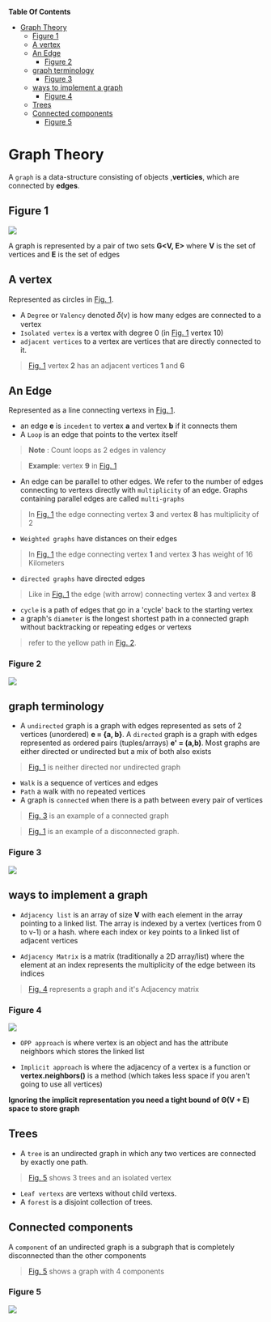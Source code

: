 **Table Of Contents**
<!-- TOC -->

- [Graph Theory](#graph-theory)
    - [Figure 1](#figure-1)
    - [A vertex](#a-vertex)
    - [An Edge](#an-edge)
        - [Figure 2](#figure-2)
    - [graph terminology](#graph-terminology)
        - [Figure 3](#figure-3)
    - [ways to implement a graph](#ways-to-implement-a-graph)
        - [Figure 4](#figure-4)
    - [Trees](#trees)
    - [Connected components](#connected-components)
        - [Figure 5](#figure-5)

<!-- /TOC -->

# Graph Theory

A `graph` is a data-structure consisting of objects ,**verticies**, which are connected by **edges**.

## Figure 1
![](Images/img1.png)

A graph is represented by a pair of two sets **G<V, E>** where **V** is the set of vertices and **E** is the set of edges

## A vertex
Represented as circles in [Fig. 1](#figure-1).
+ A `Degree` or `Valency` denoted 𝛿(v) is how many edges are connected to a vertex
+ `Isolated vertex` is a vertex with degree 0 (in [Fig. 1](#figure-1) vertex 10)
+ `adjacent vertices`  to a vertex are vertices that are directly connected to it.
>[Fig. 1](#figure-1) vertex **2** has an adjacent vertices **1** and **6**

## An Edge
Represented as a line connecting vertexs in [Fig. 1](#figure-1).
+ an edge **e** is `incedent` to vertex **a** and vertex **b** if it connects them
+ A `Loop` is an edge that points to the vertex itself
>**Note** : Count loops as 2 edges in valency

>**Example**: vertex **9** in [Fig. 1](#figure-1)
+ An edge can be parallel to other edges. We refer to the number of edges connecting to vertexs directly with `multiplicity` of an edge. Graphs containing parallel edges are called `multi-graphs`
>In [Fig. 1](#figure-1) the edge connecting vertex **3** and vertex **8** has multiplicity of 2
+ `Weighted graphs` have distances on their edges
>In [Fig. 1](#figure-1) the edge connecting vertex **1** and vertex **3** has weight of 16 Kilometers
+ `directed graphs` have directed edges
>Like in [Fig. 1](#figure-1) the edge (with arrow) connecting vertex **3** and vertex **8**
+ `cycle` is a path of edges that go in a 'cycle' back to the starting vertex
+ a graph's `diameter` is the longest shortest path in a connected graph without backtracking or repeating edges or vertexs
>refer to the yellow path in [Fig. 2](#figure-2).
### Figure 2
![](Images/img3.png)

## graph terminology
+ A `undirected` graph is a graph with edges represented as sets of 2 vertices (unordered) **e = {a, b}**. A `directed` graph is a graph with edges represented as ordered pairs (tuples/arrays) **e' = (a,b)**. Most graphs are either directed or undirected but a mix of both also exists

>[Fig. 1](#figure-1) is neither directed nor undirected graph
+ `Walk` is a sequence of vertices and edges
+ `Path` a walk with no repeated vertices
+ A graph is `connected` when there is a path between every pair of vertices
>[Fig. 3](#figure-3) is an example of a connected graph

>[Fig. 1](#figure-1) is an example of a disconnected graph.

### Figure 3
![](Images/img2.png)

<!--
> `closed walk` is a walk that starts at a vertex and returns to it
> `trivial walk` is a walk that goes through no edges (one vertex)
+ `Trail` is a walk with no repeated edges
>a closed trail is called a `circiut`
>a closed path is a `cycle`. The first and the last vertex can be repeated
-->


## ways to implement a graph

+ `Adjacency list` is an array of size **V** with each element in the array pointing to a linked list. The array is indexed by a vertex (vertices from 0 to v-1) or a hash. where each index or key points to a linked list of adjacent vertices

+ `Adjacency Matrix` is a matrix (traditionally a 2D array/list) where the element at an index represents the multiplicity of the edge between its indices

> [Fig. 4](#figure-4) represents a graph and it's Adjacency matrix

### Figure 4
![](Images/img4.png)

+ `OPP approach` is where vertex is an object and has the attribute neighbors which stores the linked list

+ `Implicit approach` is where the adjacency of a vertex is a function or **vertex.neighbors()** is a method (which takes less space if you aren't going to use all vertices)

**Ignoring the implicit representation you need a tight bound of Θ(V + E) space to store graph**

## Trees
+ A `tree` is an undirected graph in which any two vertices are connected by exactly one path.
> [Fig. 5](#figure-5) shows 3 trees and an isolated vertex
+ `Leaf vertexs` are vertexs without child vertexs.
+ A `forest` is a disjoint collection of trees.

## Connected components
A `component` of an undirected graph is a subgraph that is completely disconnected than the other components
>[Fig. 5](#figure-5) shows a graph with 4 components

### Figure 5
![](Images/img6.png)
